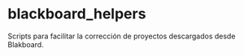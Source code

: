 # blackboard_helpers
Scripts para facilitar la corrección de proyectos descargados desde Blakboard.
